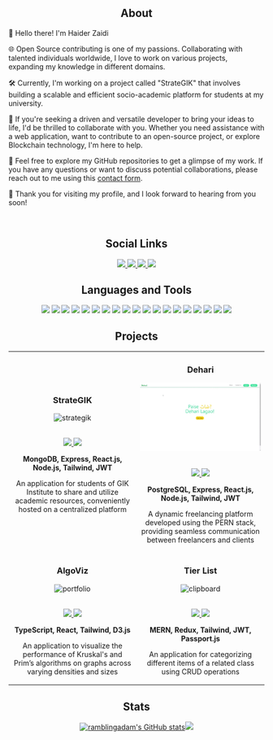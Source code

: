 <h2 align="center">About</h2> 
<div>
	
👋 Hello there! I'm Haider Zaidi

🌐 Open Source contributing is one of my passions. Collaborating with talented individuals worldwide, I love to work on various projects, expanding my knowledge in different domains.

🛠️ Currently, I'm working on a project called "StrateGIK" that involves building a scalable and efficient socio-academic platform for students at my university.

<!-- ✍️ I'm also a writer on Medium, where I share my insights, tutorials, and experiences in the development world. You can find my articles on a variety of topics related to software development, MERN stack, and Blockchain technology. -->

<!-- 💼 As a seasoned Freelancer, I've had the privilege of working on diverse projects, excelling in the MERN stack and crafting seamless user experiences. -->

🚀 If you're seeking a driven and versatile developer to bring your ideas to life, I'd be thrilled to collaborate with you. Whether you need assistance with a web application, want to contribute to an open-source project, or explore Blockchain technology, <!-- or learn from my Medium articles, --> I'm here to help.

📩 Feel free to explore my GitHub repositories to get a glimpse of my work. If you have any questions or want to discuss potential collaborations, please reach out to me using this [contact form](https://haiderzaidi.netlify.app/#contact). 

🙌 Thank you for visiting my profile, and I look forward to hearing from you soon!

</div>

<br>

<h2 align="center">Social Links</h2>
<div align="center">

<a href="https://haiderzaidi.netlify.app" target="_blank">
	<img src="https://img.shields.io/badge/-Website-blue?style=plastic" height=20>
</a>

<a href="https://linkedin.com/in/haider-zaidi-" target="_blank">
	<img src="https://img.shields.io/badge/-LinkedIn-0A66C2?logo=linkedin&logoColor=white&style=plastic" height=20>
</a>

<a href="https://www.codewars.com/users/haiderzaidi07" target="_blank">
	<img src="https://img.shields.io/badge/-CodeWars-B1361E?logo=codewars&logoColor=white&style=plastic" height=20>
</a>

<a href="https://leetcode.com/haiderzaidi07" target="_blank">
	<img src="https://img.shields.io/badge/-LeetCode-FFA116?logo=leetcode&logoColor=white&style=plastic" height=20>
</a>

<!--
To Add Later:
- Twitter
- Medium
- Leetcode
-->
</div>

<h2 align="center">Languages and Tools</h2>
<div align="center">
		<img src="https://img.shields.io/badge/-C-A8B9CC?logo=c&logoColor=white&style=plastic" height=20>
		<img src="https://img.shields.io/badge/-C++-00599C?logo=cplusplus&logoColor=white&style=plastic" height=20>
		<img src="https://img.shields.io/badge/-JavaScript-F7DF1E?logo=javascript&logoColor=white&style=plastic" height=20>
		<img src="https://img.shields.io/badge/-TypeScript-3178C6?logo=typescript&logoColor=white&style=plastic" height=20>
		<img src="https://img.shields.io/badge/-HTML5-E34F26?logo=html5&logoColor=white&style=plastic" height=20>
		<img src="https://img.shields.io/badge/-CSS3-1572B6?logo=css3&logoColor=white&style=plastic" height=20>
		<img src="https://img.shields.io/badge/-MongoDB-47A248?logo=mongodb&logoColor=white&style=plastic" height=20>
		<img src="https://img.shields.io/badge/-Express.js-444444?logo=express&logoColor=white&style=plastic" height=20>
		<img src="https://img.shields.io/badge/-React-61DAFB?logo=react&logoColor=white&style=plastic" height=20>
		<img src="https://img.shields.io/badge/-Node.js-339933?logo=node.js&logoColor=white&style=plastic" height=20>
		<img src="https://img.shields.io/badge/-Tailwind-06B6D4?logo=tailwindcss&logoColor=white&style=plastic" height=20>
		<img src="https://img.shields.io/badge/-Redux-764ABC?logo=redux&logoColor=white&style=plastic" height=20>
		<img src="https://img.shields.io/badge/-Passport.js-34E27A?logo=passport&logoColor=white&style=plastic" height=20>
		<img src="https://img.shields.io/badge/-D3.js-F9A03C?logo=d3.js&logoColor=white&style=plastic" height=20>
		<img src="https://img.shields.io/badge/-JWT-D500F9?logo=jsonwebtokens&logoColor=white&style=plastic" height=20>
		<img src="https://img.shields.io/badge/-Git-F05032?logo=git&logoColor=white&style=plastic" height=20>
		<img src="https://img.shields.io/badge/-Vite-646CFF?logo=vite&logoColor=white&style=plastic" height=20>
		<img src="https://img.shields.io/badge/-Postman-FF6C37?logo=postman&logoColor=white&style=plastic" height=20>
		<img src="https://img.shields.io/badge/-Netlify-00C7B7?logo=netlify&logoColor=white&style=plastic" height=20>
<!-- 		<img src="https://img.shields.io/badge/-Docker-2496ED?logo=docker&logoColor=white&style=plastic" height=20> -->
</div>

<h2 align="center">Projects</h2>

<div align="center">
  <table>
    <tr>
     <td width="50%">
       <h3 align="center" color="white">StrateGIK</h3>
       <div align="center">  
         <img src="https://github.com/haiderzaidi07/haiderzaidi07/blob/main/strategik-new.gif?raw=true" alt="strategik" width="100%" />
         <br><br>
         <p>
          <a href="https://strategik.netlify.app/" target="_blank">
             <img src="https://img.shields.io/badge/Live Site-blue??style=plastic"/>
           </a>
           <a href="https://github.com/haiderzaidi07/strategik-beta" target="_blank">
             <img src="https://img.shields.io/badge/Code-blue??style=plastic&logo=github"/>
           </a>
         </p>
         <p align="center">
           <strong>MongoDB, Express, React.js, Node.js, Tailwind, JWT</strong>
         </p>
         <p>
					 An application for students of GIK Institute to share and utilize academic resources, conveniently hosted on a centralized platform
         </p>
       </div>  
  			<td width="50%">
       <h3 align="center" color="white">Dehari</h3>
       <div align="center">  
      	 <img src="https://github.com/haiderzaidi07/haiderzaidi07/blob/main/dehari.gif?raw=true" alt="dehari" width="100%" />
         <br><br>
         <p>
           <a href="https://github.com/haiderzaidi07/dehari-frontend" target="_blank">
             <img src="https://img.shields.io/badge/Frontend-blue??style=plastic&logo=github"/>
           </a>
					 <a href="https://github.com/haiderzaidi07/dehari-backend" target="_blank">
	            <img src="https://img.shields.io/badge/Backend-blue??style=plastic&logo=github"/>
	          </a>
         </p>
         <p align="center">
           <strong>PostgreSQL, Express, React.js, Node.js, Tailwind, JWT</strong>
         </p>
         <p>
					 A dynamic freelancing platform developed using the PERN stack, providing seamless communication between freelancers and clients
         </p>
       </div>		
				<tr>
  				<td width="50%">
       <h3 align="center" color="white">AlgoViz</h3>
       <div align="center">  
         <img src="https://github.com/haiderzaidi07/haiderzaidi07/blob/main/algoviz.gif?raw=true" alt="portfolio" width="100%" />
         <br><br>
         <p>
					<a href="https://algovyz.netlify.app" target="_blank">
							<img src="https://img.shields.io/badge/Live Site-blue??style=plastic"/>
					</a>
           <a href="https://github.com/haiderzaidi07/algoviz" target="_blank">
             <img src="https://img.shields.io/badge/Code-blue??style=plastic&logo=github"/>
           </a>
         </p>
         <p align="center">
           <strong>TypeScript, React, Tailwind, D3.js</strong>
         </p>
         <p>
					 An application to visualize the performance of Kruskal's and Prim’s algorithms on graphs across varying densities and sizes
         </p>
       </div>		
					<td width="50%">
						<h3 align="center" color="white">Tier List</h3>
						<div align="center">  
								<img src="https://github.com/haiderzaidi07/haiderzaidi07/blob/main/tierlist-new.gif?raw=true" alt="clipboard" width="100%" />
								<br><br>
								<p>
										<a href="https://tier-list.netlify.app" target="_blank">
												<img src="https://img.shields.io/badge/Live Site-blue??style=plastic"/>
										</a> 
										<a href="https://github.com/haiderzaidi07/tier-list-backend" target="_blank">
												<img src="https://img.shields.io/badge/Code-blue??style=plastic&logo=github"/>
										</a>
								</p>
								<p align="center">
										<strong>MERN, Redux, Tailwind, JWT, Passport.js</strong>
								</p>
								<p>
									An application for categorizing different items of a related class using CRUD operations
								</p>
						</div>  
</table>

 <div align="center">
<table>

<h2 align="center">Stats</h2>
<a href="http://www.github.com/haiderzaidi07">
<img src="https://github-readme-stats.vercel.app/api?username=haiderzaidi07&theme=algolia&show_icons=true&hide=&count_private=true&hide_border=true&show_icons=true" width="50%" alt="ramblingadam's GitHub stats" /></a>
<a href="http://www.github.com/haiderzaidi07"><img src="https://github-readme-streak-stats.herokuapp.com/?user=haiderzaidi07&theme=algolia&hide_border=true" width="50%"/></a>

 <!--
<p align="left" dir="auto">Code Wars:
<a href="https://www.codewars.com/users/haiderzaidi07" rel="nofollow"><img src="https://www.codewars.com/users/haiderzaidi07/badges/large" style="max-width: 50%;"></a>
</p>
-->
